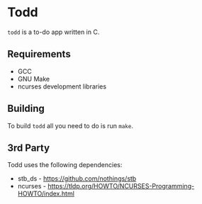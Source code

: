 # Todd
`todd` is a to-do app written in C.
## Requirements
- GCC
- GNU Make
- ncurses development libraries
## Building
To build `todd` all you need to do is run `make`.
## 3rd Party
Todd uses the following dependencies:
- stb_ds - https://github.com/nothings/stb
- ncurses - https://tldp.org/HOWTO/NCURSES-Programming-HOWTO/index.html
